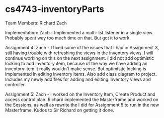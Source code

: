 # cs4743-inventoryParts
Team Members:
Richard 
Zach

Implementation:
Zach - Implemented a multi-list listener in a single view. Probably spent way too much time on that. But got it to work.

Assignment 4:
Zach - I fixed some of the issues that I had in Assignment 3, still having trouble with refreshing the views in the 
inventory views. I will continue working on this on the next assignment. I did not add optimistic locking to add inventory item,
because of the way we have adding an inventory item it really wouldn't make sense. But optimistic locking is implemented in 
editing inventory items. 
Also add class diagram to project. Includes my newly add files for adding and editing inventory views and controller.

Assignment 5:
Zach - I worked on the Inventory Item, Create Product and access control plan. 
Richard implemented the Masterframe and worked on the Sessions, as well as rewrite the I did for Assignment 5 to run in the new Masterframe. Kudos to Sir Richard on getting it done.
